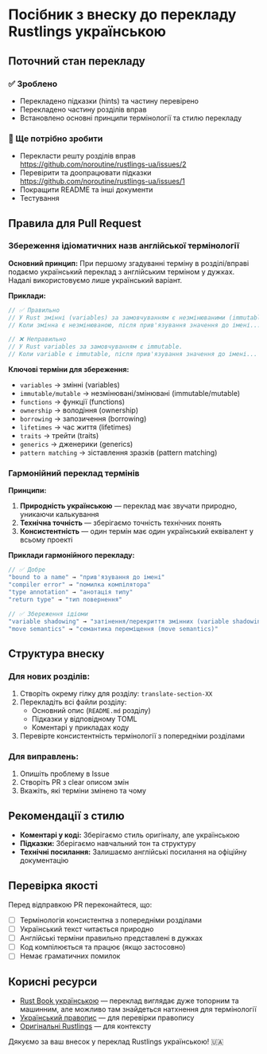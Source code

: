 # Посібник з внеску до перекладу Rustlings українською

## Поточний стан перекладу

### ✅ Зроблено
- Перекладено підказки (hints) та частину перевірено
- Перекладено частину розділів вправ
- Встановлено основні принципи термінології та стилю перекладу

### 🔄 Ще потрібно зробити
- Перекласти решту розділів вправ https://github.com/noroutine/rustlings-ua/issues/2
- Перевірити та доопрацювати підказки https://github.com/noroutine/rustlings-ua/issues/1
- Покращити README та інші документи
- Тестування

## Правила для Pull Request

### Збереження ідіоматичних назв англійської термінології

**Основний принцип:** При першому згадуванні терміну в розділі/вправі подаємо український переклад з англійським терміном у дужках. Надалі використовуємо лише український варіант.

**Приклади:**
```rust
// ✅ Правильно
// У Rust змінні (variables) за замовчуванням є незмінюваними (immutable).
// Коли змінна є незмінюваною, після прив'язування значення до імені...

// ❌ Неправильно
// У Rust variables за замовчуванням є immutable.
// Коли variable є immutable, після прив'язування значення до імені...
```

**Ключові терміни для збереження:**
- `variables` → змінні (variables)
- `immutable/mutable` → незмінювані/змінювані (immutable/mutable)
- `functions` → функції (functions)
- `ownership` → володіння (ownership)
- `borrowing` → запозичення (borrowing)
- `lifetimes` → час життя (lifetimes)
- `traits` → трейти (traits)
- `generics` → дженерики (generics)
- `pattern matching` → зіставлення зразків (pattern matching)

### Гармонійний переклад термінів

**Принципи:**
1. **Природність українською** — переклад має звучати природно, уникаючи калькування
2. **Технічна точність** — зберігаємо точність технічних понять
3. **Консистентність** — один термін має один український еквівалент у всьому проекті

**Приклади гармонійного перекладу:**
```rust
// ✅ Добре
"bound to a name" → "прив'язування до імені"
"compiler error" → "помилка компілятора"
"type annotation" → "анотація типу"
"return type" → "тип повернення"

// ✅ Збереження ідіоми
"variable shadowing" → "затінення/перекриття змінних (variable shadowing)"
"move semantics" → "семантика переміщення (move semantics)"
```

## Структура внеску

### Для нових розділів:
1. Створіть окрему гілку для розділу: `translate-section-XX`
2. Перекладіть всі файли розділу:
   - Основний опис (`README.md` розділу)
   - Підказки у відповідному TOML
   - Коментарі у прикладах коду
3. Перевірте консистентність термінології з попередніми розділами

### Для виправлень:
1. Опишіть проблему в Issue
2. Створіть PR з clear описом змін
3. Вкажіть, які терміни змінено та чому

## Рекомендації з стилю

- **Коментарі у коді:** Зберігаємо стиль оригіналу, але українською
- **Підказки:** Зберігаємо навчальний тон та структуру
- **Технічні посилання:** Залишаємо англійські посилання на офіційну документацію

## Перевірка якості

Перед відправкою PR переконайтеся, що:
- [ ] Термінологія консистентна з попередніми розділами
- [ ] Український текст читається природно
- [ ] Англійські терміни правильно представлені в дужках
- [ ] Код компілюється та працює (якщо застосовно)
- [ ] Немає граматичних помилок

## Корисні ресурси

- [Rust Book українською](https://rustlangua.github.io/book_ua/) — переклад виглядає дуже топорним та машинним, але можливо там знайдеться натхнення для термінології
- [Український правопис](https://ukrainskiypravopys.com.ua/) — для перевірки правопису
- [Оригінальні Rustlings](https://github.com/rust-lang/rustlings) — для контексту

Дякуємо за ваш внесок у переклад Rustlings українською! 🇺🇦